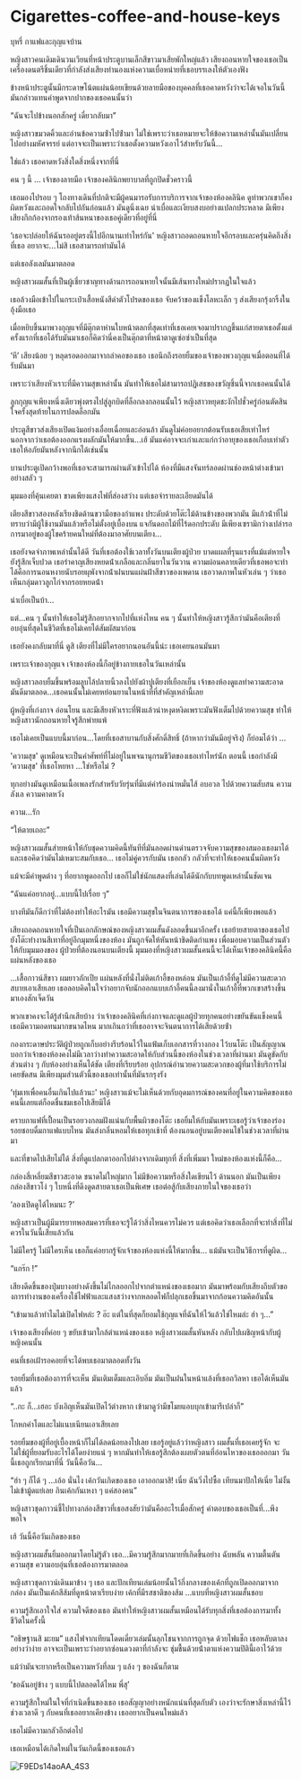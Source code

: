 # Cigarettes-coffee-and-house-keys
บุหรี่ กาแฟและกุญแจบ้าน


หญิงสาวคนเดิมเดินวนเวียนที่หน้าประตูบานเล็กสีขาวมาเสียพักใหญ่แล้ว เสียงถอนหายใจของเธอเป็นเครื่องดนตรีชิ้นเดียวที่กําลังส่งเสียงทํานองแห่งความเบื่อหน่ายที่เธอบรรเลงให้ตัวเองฟัง

ข้างหน้าประตูนั้นมีกระดาษโน้ตแผ่นน้อยเขียนด้วยลายมือของบุคคลที่เธอคาดหวังว่าจะได้เจอในวันนี้ มันกล่าวแทนคําพูดจากปากของเธอคนนั้นว่า 

“ฉันจะไปข้างนอกสักครู่ เดี๋ยวกลับมา”

หญิงสาวขมวดคิ้วและอ่านข้อความซ้ําไปซ้ํามา ไม่ใช่เพราะว่าเธอหมายจะให้ข้อความเหล่านั้นมันเปลี่ยนไปอย่างมหัศจรรย์ แต่อาจจะเป็นเพราะว่าเธอตั้งความหวังเอาไว้สําหรับวันนี้…

ใช่แล้ว เธอคาดหวังสิ่งใดสิ่งหนึ่งจากที่นี่

คน ๆ นี้ ... เจ้าของลายมือ เจ้าของคลินิกพยาบาลที่ถูกปิดชั่วคราวนี้

เธอมองไปรอบ ๆ โถงทางเดินที่ปกติจะมีผู้คนมารอรับการบริการจากเจ้าของห้องคลินิค ดูท่าพวกเขาก็คงผิดหวังและถอดใจกลับไปกันก่อนแล้ว มันดูนิ่งเฉย น่าเบื่อและเงียบสงบอย่างแปลกประหลาด มีเพียงเสียงกึกก้องจากรองเท้าส้นหนาของเธอคู่เดียวที่อยู่ที่นี่

‘เธอจะปล่อยให้ฉันรออยู่ตรงนี้ไปอีกนานเท่าไหร่กัน' หญิงสาวถอดถอนหายใจอีกรอบและครุ่นคิดถึงสิ่งที่เธอ อยากจะ...ไม่สิ เธอสามารถทํามันได้

แต่เธอลังเลมันมาตลอด

หญิงสาวผมสั้นที่เป็นผู้เชี่ยวชาญทางด้านการถอนหายใจนั้นมีเส้นทางใหม่ปรากฏในใจแล้ว

เธอล้วงมือเข้าไปในกระเป๋าเสื้อหนังสีดําตัวโปรดของเธอ จับคว้าของแข็งโลหะเล็ก ๆ ส่งเสียงกรุ้งกริ้งในอุ้งมือเธอ

เมื่อหยิบขึ้นมาพวงกุญแจที่มีตุ๊กตาห่านใบหน้าตลกที่สุดเท่าที่เธอเคยเจอมาปรากฏขึ้นแก่สายตาเธอตั้งแต่ครั้งแรกที่เธอได้รับมันมาเธอก็คิดว่านี่คงเป็นตุ๊กตาที่หน้าตาดูเซ่อซ่าเป็นที่สุด

‘หึ’ เสียงน้อย ๆ หลุดรอดออกมาจากลําคอของเธอ เธอนึกถึงรอยยิ้มของเจ้าของพวงกุญแจเมื่อตอนที่ได้รับมันมา

เพราะว่าเสียงหัวเราะที่มีความสุขเหล่านั้น มันทําให้เธอไม่สามารถปฏิเสธของขวัญชิ้นนี้จากเธอคนนั้นได้

ลูกกุญแจเพียงหนึ่งเดียวพุ่งตรงไปสู่ลูกบิดที่ล็อกลงกลอนนั้นไว้ หญิงสาวหยุดชะงักไปชั่วครู่ก่อนตัดสินใจครั้งสุดท้ายในการปลดล็อกมัน

ประตูสีขาวส่งเสียงเปิดแง้มอย่างเอื่อยเฉื่อยและอ่อนล้า มันดูไม่ค่อยอยากต้อนรับเธอเสียเท่าไหร่นอกจากว่าเธอต้องออกแรงผลักมันให้มากขึ้น...เฮ้ มันแค่อาจจะเก่าและแก่กว่าอายุของเธอเกือบเท่าตัว เธอให้อภัยมันหลังจากนึกได้เช่นนั้น 

บานประตูเปิดกว้างพอที่เธอจะสามารถผ่านตัวเข้าไปได้ ห้องที่มีแสงจันทร์ลอดผ่านช่องหน้าต่างเข้ามาอย่างสลัว ๆ

มุมมองที่คุ้นเคยตา ขาดเพียงแสงไฟที่ส่องสว่าง แต่เธอจํารายละเอียดมันได้

เตียงสีขาวสองหลังเรียงชิดด้านขวามือของกําแพง ประดับด้วยโต๊ะไม้ด้านข้างของพวกมัน มีแก้วน้ําที่ไม่ทราบว่ามีผู้ใช้งานมันแล้วหรือไม่ตั้งอยู่เบื้องบน แจกันดอกไม้ที่ไร้ดอกประดับ มีเพียงเซรามิกว่างเปล่ารอการมาอยู่ของผู้โชคร้ายคนใหม่ที่ต้องมาอาศัยบนเตียง…

เธอยังจดจําภาพเหล่านั้นได้ดี วันที่เธอต้องใช้เวลาทั้งวันบนเตียงผู้ป่วย บาดแผลที่รุนแรงที่แม้แต่หายใจยังรู้สึกเจ็บปวด เธอรําคาญเสียงหยดน้ําเกลือและกลิ่นยาในวันวาน ความผ่อนคลายเดียวที่เธอพอจะทําได้คือการนอนหงายนับรอยผุพังจากน้ําฝนบนแผ่นฝ้าสีขาวของเพดาน เธอวาดภาพในหัวเล่น ๆ ว่าเธอ เห็นกลุ่มดาวลูกไก่จากรอยหยดน้ํา

น่าเบื่อเป็นบ้า…

แต่...คน ๆ นั้นทําให้เธอไม่รู้สึกอยากจากไปที่แห่งไหน คน ๆ นั้นทําให้หญิงสาวรู้สึกว่ามันคือเตียงที่อบอุ่นที่สุดในชีวิตที่เธอไม่เคยได้สัมผัสมาก่อน

เธอยังคงกลับมาที่นี่ ดูสิ เตียงที่ไม่มีใครอยากนอนอันนี้น่ะ เธอเคยนอนมันมา

เพราะเจ้าของกุญแจ เจ้าของห้องนี้ก็อยู่ข้างกายเธอในวันเหล่านั้น

หญิงสาวลอบยิ้มขึ้นพร้อมลูบไล้ปลายนิ้วลงไปยังผ้าปูเตียงที่เยือกเย็น เจ้าของห้องดูแลทําความสะอาดมันดีมาตลอด...เธอคนนั้นไม่เคยหย่อนยานในหน้าที่ที่สําคัญเหล่านี้เลย

ผู้หญิงที่เก่งกาจ อ่อนโยน และมีเสียงหัวเราะที่ฟังแล้วน่าหงุดหงิดเพราะมันฟังเต็มไปด้วยความสุข ทําให้หญิงสาวนักถอนหายใจรู้สึกพ่ายแพ้

เธอไม่เคยเป็นแบบนี้มาก่อน...โดยที่เธอสาบานกับสิ่งศักดิ์สิทธิ์ (ถ้าหากว่ามันมีอยู่จริง) ก็ย่อมได้ว่า …

'ความสุข' ดูเหมือนจะเป็นคําศัพท์ที่ไม่อยู่ในพจนานุกรมชีวิตของเธอเท่าไหร่นัก ตอนนี้ เธอกําลังมี ‘ความสุข' ที่เธอโหยหา ...ใช่หรือไม่ ?

ทุกอย่างมันดูเหมือนเนื้อเพลงรักสําหรับวัยรุ่นที่มีแต่คําร้องน่าหมั่นไส้ อบอวล ไปด้วยความสับสน ความลังเล ความคาดหวัง

ความ...รัก

“ให้ตายเถอะ”

หญิงสาวผมสั้นส่ายหน้าให้กับชุดความคิดนี้ทันทีที่มันลอดผ่านด่านตรวจจับความสุขของสมองเธอมาได้และเธอคิดว่ามันไม่เหมาะสมกับเธอ... เธอไม่คู่ควรกับมัน เธอกลัว กลัวที่จะทําให้เธอคนนั้นผิดหวัง

แม้จะมีคําพูดต่าง ๆ ที่อยากพูดออกไป เธอก็ไม่ใช่นักแสดงที่เล่นได้ดีนักกับบทพูดเหล่านั้นชัดเจน

“ฉันแค่อยากอยู่...แบบนี้ไปเรื่อย ๆ” 

บางทีมันก็ดีกว่าที่ไม่ต้องทําให้อะไรมัน เธอมีความสุขในจินตนาการของเธอได้ แค่นี้ก็เพียงพอแล้ว

เสียงถอดถอนหายใจที่เป็นเอกลักษณ์ของหญิงสาวผมสั้นดังลอดขึ้นมาอีกครั้ง เธอย้ายสายตาของเธอไปยังโต๊ะทํางานสีเทาที่อยู่อีกมุมหนึ่งของห้อง มันถูกจัดให้หันหน้าชิดติดกําแพง เพื่อมอบความเป็นส่วนตัวให้กับมุมมองของ ผู้ป่วยที่ต้องนอนบนเตียงนี้ มุมมองที่หญิงสาวผมสั้นคนนี้จะได้เห็นเจ้าของคลินิคนี้คือแผ่นหลังของเธอ

...เสื้อกาวน์สีขาว ผมยาวถักเปีย แผ่นหลังที่นั่งไม่ติดเก้าอี้ของหล่อน มันเป็นเก้าอี้ที่ดูไม่มีความสะดวกสบายเอาเสียเลย เธอลอบคิดในใจว่าอยากจับนักออกแบบเก้าอี้คนนี้ลงมานั่งในเก้าอี้ที่พวกเขาสร้างขึ้นมาเองสักเจ็ดวัน

พวกเขาคงจะได้รู้สํานึกเสียบ้าง ว่าเจ้าของคลินิคที่เก่งกาจและดูแลผู้ป่วยทุกคนอย่างขยันขันแข็งคนนี้ เธอมีความอดทนมากขนาดไหน มากเกินกว่าที่เธออาจจะจินตนาการได้เสียด้วยซ้ํา 

กองกระดาษประวัติผู้ป่วยถูกเก็บอย่างรีบร้อนไว้ในแฟ้มเก็บเอกสารที่วางกอง ไว้บนโต๊ะ เป็นสัญญาณบอกว่าเจ้าของห้องคงไม่มีเวลาว่างทําความสะอาดให้กับส่วนนี้ของห้องในช่วงเวลาที่ผ่านมา มันดูขัดกับส่วนต่าง ๆ กับห้องอย่างเห็นได้ชัด เตียงที่เรียบร้อย อุปกรณ์อํานวยความสะดวกของผู้ที่มาใช้บริการไม่เคยขัดสน มีเพียงมุมส่วนตัวนี้ของเธอเท่านั้นที่มันรกรุงรัง

‘ทุ่มเทเพื่อคนอื่นเกินไปแล้วนะ' หญิงสาวแม้จะไม่เห็นด้วยกับอุดมการณ์ของคนที่อยู่ในความคิดของเธอคนนี้เลยแต่ก็อดชื่นชมเธอไปเสียมิได้

คราบกาแฟที่เปื้อนเป็นรอยวงกลมฝังแน่นกับพื้นผิวของโต๊ะ เธอยิ้มให้กับมันเพราะเธอรู้ว่าเจ้าของร่องรอยชอบดื่มกาแฟแบบไหน มันส่งกลิ่นหอมให้เธอทุกเช้าที่ ต้องนอนอยู่บนเตียงคนไข้ในช่วงเวลาที่ผ่านมา

และที่ขาดไปเสียไม่ได้ สิ่งที่ดูแปลกตาออกไปต่างจากเดิมทุกที่ สิ่งที่เพิ่มมา ใหม่ของห้องแห่งนี้ก็คือ…

กล่องสี่เหลี่ยมสีขาวสะอาด ขนาดไม่ใหญ่มาก ไม่มีข้อความหรือสิ่งใดเขียนไว้ ด้านนอก มันเป็นเพียงกล่องสีขาวโง่ ๆ ใบหนึ่งที่ดึงดูดสายตาเธอเป็นพิเศษ เธอต่อสู้กับเสียงภายในใจของเธอว่า

‘ลองเปิดดูได้ไหมนะ ?’

หญิงสาวเป็นผู้มีมารยาทพอสมควรที่เธอจะรู้ได้ว่าสิ่งไหนควรไม่ควร แต่เธอคิดว่าเธอเลือกที่จะทําสิ่งที่ไม่ควรในวันนี้เสียแล้วกัน

ไม่มีใครรู้ ไม่มีใครเห็น เธอก็แค่อยากรู้จักเจ้าของห้องแห่งนี้ให้มากขึ้น... แม้มันจะเป็นวิธีการที่ดูผิด…

“แกร๊ก !”

เสียงดีดขึ้นของปุ่มบางอย่างดังขึ้นไม่ไกลออกไปจากตําแหน่งของเธอมาก มันมาพร้อมกับเสียงถีบตัวของการทํางานของเครื่องใช้ไฟฟ้าและแสงสว่างจากหลอดไฟก็ปลุกเธอขึ้นมาจากก้อนความคิดอันนั้น

“เข้ามาแล้วทําไมไม่เปิดไฟหล่ะ ? อ๊ะ แต่ในที่สุดก็ยอมใช้กุญแจที่ฉันให้ไว้แล้วใช่ไหมล่ะ ฮ่า ๆ...”

เจ้าของเสียงที่ค่อย ๆ ขยับเข้ามาใกล้ตําแหน่งของเธอ หญิงสาวผมสั้นหันหลัง กลับไปเผชิญหน้ากับผู้หญิงคนนั้น

คนที่เธอเฝ้ารอคอยที่จะได้พบเธอมาตลอดทั้งวัน

รอยยิ้มที่เธอต้องการที่จะเห็น มันเติมเต็มและเอิบอิ่ม มันเป็นฝนในหน้าแล้งที่เธอถวิลหา เธอได้เห็นมันแล้ว

“..กะ ก็…เฮอะ บังเอิญเห็นมันเปิดไว้ต่างหาก เข้ามาดูว่ามีขโมยแอบบุกเข้ามารึเปล่าก็”

โกหกคําโตและไม่แนบเนียนเอาเสียเลย

รอยยิ้มของผู้ที่อยู่เบื้องหน้าก็ไม่ได้ลดน้อยลงไปเลย เธอรู้อยู่แล้วว่าหญิงสาว ผมสั้นที่เธอเคยรู้จัก จะไม่ใช่ผู้ที่ยอมรับอะไรได้โดยง่ายแน่ ๆ หากมันทําให้เธอรู้สึกต้องเผยตัวตนที่อ่อนไหวของเธอออกมา วันนี้เธอถูกเรียกมาที่นี่ วันนี้คือวัน...

“ฮ่า ๆ ก็ได้ ๆ ...เอ้อ นั่นไง เค้กวันเกิดของเธอ เอาออกมาสิ! เนี่ย ฉันวิ่งไปซื้อ เทียนมาปักให้เนี่ย ไม่งั้นไม่เข้ามู้ดแย่เลย กินเค้กกันเหงา ๆ แค่สองคน”

หญิงสาวชุดกาวน์ชี้ไปทางกล่องสีขาวที่เธอสงสัยว่ามันคืออะไรเมื่อสักครู่ คําตอบของเธอเป็นที่...พึงพอใจ

เฮ้ วันนี้คือวันเกิดของเธอ

หญิงสาวผมสั้นยิ้มออกมาโดยไม่รู้ตัว เธอ...มีความรู้สึกมากมายที่เกิดขึ้นอย่าง ฉับพลัน ความตื้นตัน ความสุข ความอบอุ่นที่เธอต้องการมาตลอด

หญิงสาวชุดกาวน์เดินมาข้าง ๆ เธอ และปักเทียนเล่มน้อยนั้นไว้กึ่งกลางของเค้กที่ถูกเปิดออกมาจากกล่อง มันเป็นเค้กสีส้มที่ดูหน้าตาเรียบง่าย เค้กที่มีรสชาติของส้ม ...แบบที่หญิงสาวผมสั้นชอบ

ความรู้สึกเอาใจใส่ ความใจดีของเธอ มันทําให้หญิงสาวผมสั้นเหมือนได้รับทุกสิ่งที่เธอต้องการมาทั้งชีวิตในครั้งนี้

“อธิษฐานสิ มะยม” แสงไฟจากเทียนโดดเดี่ยวเล่มนั้นลุกโชนจากการถูกจุด ด้วยไฟแช็ก
เธอหลับตาลงอย่างว่าง่าย อาจจะเป็นเพราะว่าอยากซ่อนดวงตาที่กําลังจะ ชุ่มชื้นด้วยน้ําตาแห่งความปิตินี้เอาไว้ด้วย

แม้ว่ามันจะยากหรือเป็นความหวังที่ลม ๆ แล้ง ๆ ของฉันก็ตาม

‘ขอฉันอยู่ข้าง ๆ แบบนี้ไปตลอดได้ไหม พี่สุ’

ความรู้สึกใหม่ในใจที่กําเนิดขึ้นของเธอ เธอสัญญาอย่างหนักแน่นที่สุดกับตัว เองว่าจะรักษาสิ่งเหล่านี้ไว้ ช่วงเวลาดี ๆ กับคนที่เธออยากเคียงข้าง เธออยากเป็นคนใหม่แล้ว 

เธอไม่มีความกลัวอีกต่อไป

เธอเหมือนได้เกิดใหม่ในวันเกิดนี้ของเธอแล้ว


![F9EDs14aoAA_4S3](https://github.com/gotuya/Cigarettes-coffee-and-house-keys/assets/24870473/468341de-0463-45f4-a8b7-2d367d979196)
